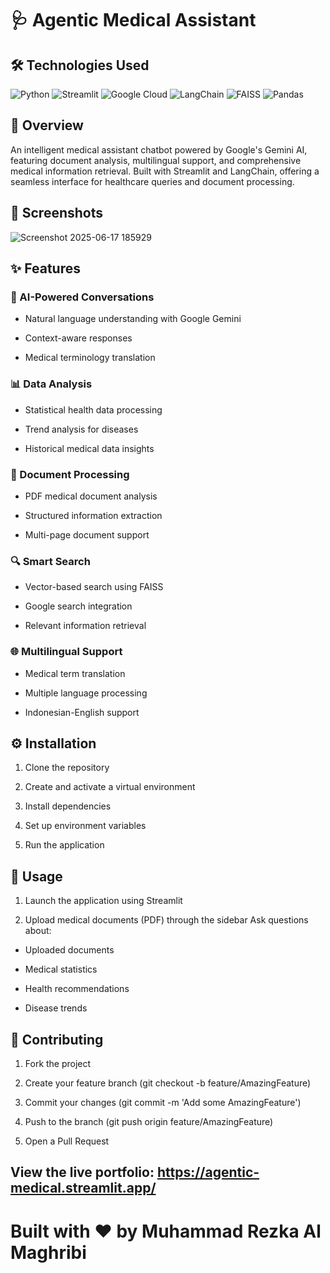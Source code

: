 # 🩺 Agentic Medical Assistant

## 🛠️ Technologies Used

<img alt="Python" src="https://img.shields.io/badge/Python-3776AB?style=for-the-badge&amp;logo=python&amp;logoColor=white"> <img alt="Streamlit" src="https://img.shields.io/badge/Streamlit-FF4B4B?style=for-the-badge&amp;logo=streamlit&amp;logoColor=white"> <img alt="Google Cloud" src="https://img.shields.io/badge/Google_Cloud-4285F4?style=for-the-badge&amp;logo=google-cloud&amp;logoColor=white"> <img alt="LangChain" src="https://img.shields.io/badge/LangChain-121D33?style=for-the-badge&amp;logo=chainlink&amp;logoColor=white"> <img alt="FAISS" src="https://img.shields.io/badge/FAISS-00ADD8?style=for-the-badge&amp;logo=facebook&amp;logoColor=white"> <img alt="Pandas" src="https://img.shields.io/badge/Pandas-150458?style=for-the-badge&amp;logo=pandas&amp;logoColor=white">

## 🌟 Overview

An intelligent medical assistant chatbot powered by Google's Gemini AI, featuring document analysis, multilingual support, and comprehensive medical information retrieval. Built with Streamlit and LangChain, offering a seamless interface for healthcare queries and document processing.

## 🎥 Screenshots

![Screenshot 2025-06-17 185929](https://github.com/user-attachments/assets/567a9a0c-7a94-47f9-8dec-d67f6750aaac)


## ✨ Features

### 🤖 AI-Powered Conversations

- Natural language understanding with Google Gemini

- Context-aware responses

- Medical terminology translation

### 📊 Data Analysis

- Statistical health data processing

- Trend analysis for diseases

- Historical medical data insights

### 📄 Document Processing

- PDF medical document analysis

- Structured information extraction

- Multi-page document support

### 🔍 Smart Search

- Vector-based search using FAISS

- Google search integration

- Relevant information retrieval

### 🌐 Multilingual Support

- Medical term translation

- Multiple language processing

- Indonesian-English support

## ⚙️ Installation

1. Clone the repository

2. Create and activate a virtual environment

3. Install dependencies

4. Set up environment variables

5. Run the application

## 🚀 Usage

1. Launch the application using Streamlit

2. Upload medical documents (PDF) through the sidebar
Ask questions about:

- Uploaded documents
  
- Medical statistics

- Health recommendations

- Disease trends

## 🤝 Contributing

1. Fork the project

2. Create your feature branch (git checkout -b feature/AmazingFeature)

3. Commit your changes (git commit -m 'Add some AmazingFeature')

4. Push to the branch (git push origin feature/AmazingFeature)

5. Open a Pull Request

## View the live portfolio: https://agentic-medical.streamlit.app/

# Built with ❤️ by Muhammad Rezka Al Maghribi
